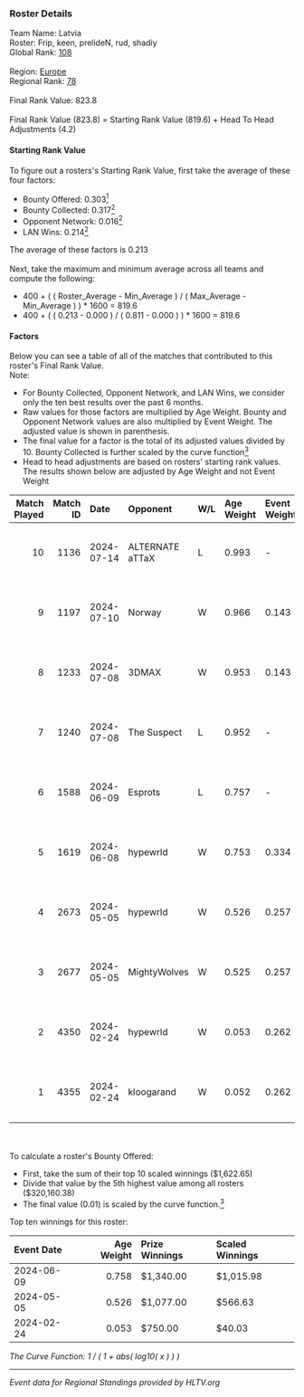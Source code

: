 ### Roster Details<br />
Team Name: Latvia<br />
Roster: Frip, keen, prelideN, rud, shadiy<br />
Global Rank: [108](../standings_global.md)<br />
<br />
Region: [Europe]( ../standings_europe.md)<br />
Regional Rank: [78]( ../standings_europe.md)<br />
<br />
Final Rank Value:  823.8<br />
<br />
Final Rank Value (823.8) = Starting Rank Value (819.6) + Head To Head Adjustments (4.2)<br />

#### Starting Rank Value<br />
To figure out a rosters's Starting Rank Value, first take the average of these four factors:<br />
- Bounty Offered: 0.303[<sup>1</sup>](#table2)
- Bounty Collected: 0.317[<sup>2</sup>](#table1)
- Opponent Network: 0.016[<sup>2</sup>](#table1)
- LAN Wins: 0.214[<sup>2</sup>](#table1)

The average of these factors is 0.213<br />
<br />
Next, take the maximum and minimum average across all teams and compute the following:<br />
- 400 + ( ( Roster_Average - Min_Average ) / ( Max_Average - Min_Average ) ) * 1600 = 819.6
- 400 + ( ( 0.213 - 0.000 ) / ( 0.811 - 0.000 ) ) * 1600 = 819.6


#### Factors<br />
Below you can see a table of all of the matches that contributed to this roster's Final Rank Value.<br />
Note:<br />

- For Bounty Collected, Opponent Network, and LAN Wins, we consider only the ten best results over the past 6 months.
- Raw values for those factors are multiplied by Age Weight. Bounty and Opponent Network values are also multiplied by Event Weight. The adjusted value is shown in parenthesis.
- The final value for a factor is the total of its adjusted values divided by 10. Bounty Collected is further scaled by the curve function[<sup>3</sup>](#curveFunction)
- Head to head adjustments are based on rosters' starting rank values. The results shown below are adjusted by Age Weight and not Event Weight
<span id="table1"></span><br />


| Match Played | Match ID | Date       | Opponent        | W/L | Age Weight | Event Weight | Bounty Collected | Opponent Network | LAN Wins  | H2H Adj. | Roster                               |
| -: | -: | :- | :- | :- | :- | :- | :- | :- | :- | -: | :- |
|           10 |     1136 | 2024-07-14 | ALTERNATE aTTaX | L   | 0.993      | -            | -                | -                | -         |   -13.97 | Frip, keen, prelideN, rud, shadiy    |
|            9 |     1197 | 2024-07-10 | Norway          | W   | 0.966      | 0.143        | 0.005 (0.001)    | 0.096 (0.013)    | 0 (0.000) |     8.31 | Frip, keen, prelideN, rud, shadiy    |
|            8 |     1233 | 2024-07-08 | 3DMAX           | W   | 0.953      | 0.143        | 0.508 (0.069)    | 1.000 (0.136)    | 0 (0.000) |    28.79 | Frip, keen, prelideN, rud, shadiy    |
|            7 |     1240 | 2024-07-08 | The Suspect     | L   | 0.952      | -            | -                | -                | -         |   -15.24 | Frip, keen, prelideN, rud, shadiy    |
|            6 |     1588 | 2024-06-09 | Esprots         | L   | 0.757      | -            | -                | -                | -         |   -16.11 | Frip, keen, prelideN, raw, shadiy    |
|            5 |     1619 | 2024-06-08 | hypewrld        | W   | 0.753      | 0.334        | 0.002 (0.001)    | 0.022 (0.006)    | 1 (0.753) |     5.94 | Frip, keen, prelideN, raw, shadiy    |
|            4 |     2673 | 2024-05-05 | hypewrld        | W   | 0.526      | 0.257        | 0.002 (0.000)    | 0.022 (0.003)    | 1 (0.526) |     4.34 | flairr, Frip, Mairel, rud, shadiy    |
|            3 |     2677 | 2024-05-05 | MightyWolves    | W   | 0.525      | 0.257        | 0.000 (0.000)    | 0.000 (0.000)    | 1 (0.525) |     1.43 | flairr, Frip, Mairel, rud, shadiy    |
|            2 |     4350 | 2024-02-24 | hypewrld        | W   | 0.053      | 0.262        | 0.002 (0.000)    | 0.022 (0.000)    | 1 (0.053) |     0.44 | EIZA, keen, prelideN, shadiy, shield |
|            1 |     4355 | 2024-02-24 | kloogarand      | W   | 0.052      | 0.262        | 0.000 (0.000)    | 0.000 (0.000)    | 1 (0.052) |     0.22 | EIZA, keen, prelideN, shadiy, shield |

<br />
<span id="table2"></span><br />
To calculate a roster's Bounty Offered:<br />

- First, take the sum of their top 10 scaled winnings ($1,622.65)
- Divide that value by the 5th highest value among all rosters ($320,160.38)
- The final value (0.01) is scaled by the curve function.[<sup>3</sup>](#curveFunction)

Top ten winnings for this roster:<br />

| Event Date | Age Weight | Prize Winnings | Scaled Winnings |
| :- | -: | :- | :- |
| 2024-06-09 |      0.758 | $1,340.00      | $1,015.98       |
| 2024-05-05 |      0.526 | $1,077.00      | $566.63         |
| 2024-02-24 |      0.053 | $750.00        | $40.03          |


<span id="curveFunction"></span>_The Curve Function: 1 / ( 1 + abs( log10( x ) ) )_<br />

---
_Event data for Regional Standings provided by HLTV.org_<br />
